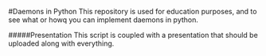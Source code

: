 #Daemons in Python
This repository is used for education purposes, and to see what or howq you can implement daemons in python.

#####Presentation
This script is coupled with a presentation that should be uploaded along with everything.
